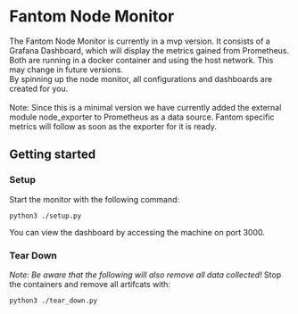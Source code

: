 # Fantom Node Monitor

The Fantom Node Monitor is currently in a mvp version.
It consists of a Grafana Dashboard, which will display the metrics
gained from Prometheus. Both are running in a docker container and 
using the host network. This may change in future versions.
<br>
By spinning up the node monitor, all configurations and dashboards are 
created for you. 
<br>
<br>
Note: Since this is a minimal version we have currently added the 
external module <a src="https://github.com/prometheus/node_exporter">node_exporter</a> to Prometheus as a data source.
Fantom specific metrics will follow as soon as the exporter for it is ready.

## Getting started

### Setup

Start the monitor with the following command:
```shell
python3 ./setup.py
```

You can view the dashboard by accessing the machine on port 3000.


### Tear Down
*Note: Be aware that the following will also remove all data collected!*
Stop the containers and remove all artifcats with:
```shell
python3 ./tear_down.py
```


